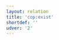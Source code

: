 ```yaml
---
layout: relation
title: 'cop:exist'
shortdef: ''
udver: '2'
---
```

<!-- Interlanguage links updated Čt lis 12 09:43:21 CET 2020 -->
